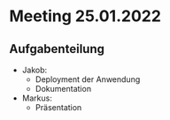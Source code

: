 # Meeting 25.01.2022

## Aufgabenteilung
- Jakob:
  - Deployment der Anwendung
  - Dokumentation
- Markus:
  - Präsentation